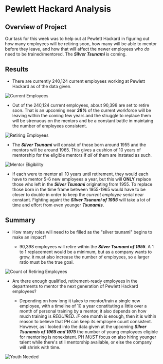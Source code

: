 # Pewlett Hackard Analysis

## Overview of Project
Our task for this week was to help out at Pewlett Hackard in figuring out how many employees will be retiring soon, how many will be able to mentor before they leave, and how that will affect the newer employees who *do* need to be trained/mentored. The __*Silver Tsunami*__ is coming.

## Results
* There are currently 240,124 current employees working at Pewlett Hackard as of the data given. 

![Current Employees](Pewlett-Hackard-Analysis/Write-Up_Resources/current_employees.png)

* Out of the 240,124 current employees, about 90,398 are set to retire soon. That is an upcoming near __*38%*__ of the current workforce will be leaving within the coming few years and the struggle to replace them will be strenuous on the mentors and be a constant battle in maintaing the number of employees consistent.

![Retiring Employees](Pewlett-Hackard-Analysis/Write-Up_Resources/unique_titles_table.png)

* The __*Silver Tsunami*__ will consist of those born around 1955 and the mentors will be around 1965. This gives a cushion of 10 years of mentorship for the eligible mentors if *all* of them are instated as such.

![Mentor Eligibility](Pewlett-Hackard-Analysis/Write-Up_Resources/mentor_eligibility_table.png)

* If each were to mentor all 10 years until retirement, they would each have to mentor 5-6 new employees a year, but this will __ONLY__ replace those who left in the __*Silver Tsunami*__ originating from 1955. To replace those born in the time frame between 1955-1965 would have to be closer to double in order to keep the *current employee* serial near constant. Fighting againt the __*Silver Tsunami of 1955*__ will take a lot of time and effort from even younger __*Tsunamis*__.

## Summary
   * How many roles will need to be filled as the "silver tsunami" begins to make an impact? 
         
        * 90,398 employees will retire within the __*Silver Tsunami of 1955*__. A 1 to 1 replacement would be a minimum, but as a company wants to grow, it must also increase the number of employees, so a larger ratio must be the true goal.

![Count of Retiring Employees](Pewlett-Hackard-Analysis/Write-Up_Resources/retirement_titles_table.png)

   * Are there enough qualified, retirement-ready employees in the departments to mentor the next generation of Pewlett Hackard employees?
         
        * Depending on how long it takes to mentor/train a single new employee, with a timeline of 10 a year constituting a little over a month of personal training by a mentor, it also depends on how much training is *REQUIRED*. *IF* one month is enough, then it is within reason to believe that PH can keep its employee count consistent. However, as I looked into the data given at the upcoming __*Silver Tsunamis of 1965 and 1975*__ the number of young employees eligible for mentoring is nonexistent. PH *MUST* focus on also hiring younger talent while there's still mentorship available, or else the company will shrink with time.

![Youth Needed](Pewlett-Hackard-Analysis/Write-Up_Resources/younger_tsunami.png)
